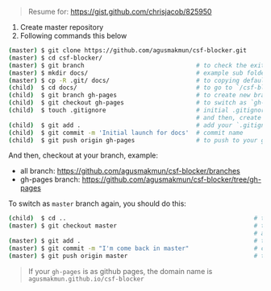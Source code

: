 > Resume for: https://gist.github.com/chrisjacob/825950

1. Create master repository
2. Following commands this below

```bash
(master) $ git clone https://github.com/agusmakmun/csf-blocker.git
(master) $ cd csf-blocker/
(master) $ git branch                               # to check the exited branch `default: master`
(master) $ mkdir docs/                              # example sub folder
(master) $ cp -R .git/ docs/                        # to copying default `.git` config from master.
(child)  $ cd docs/                                 # to go to `/csf-blocker/docs/`
(child)  $ git branch gh-pages                      # to create new branch
(child)  $ git checkout gh-pages                    # to switch as `gh-pages`
(child)  $ touch .gitignore                         # initial .gitignore for `gh-pages`
                                                    # and then, create your project.
(child)  $ git add .                                # add your `.gitignore` and others.
(child)  $ git commit -m 'Initial launch for docs'  # commit name
(child)  $ git push origin gh-pages                 # to push to your gh-pages branch
```

And then, checkout at your branch, example: 
  * all branch: https://github.com/agusmakmun/csf-blocker/branches
  * gh-pages branch: https://github.com/agusmakmun/csf-blocker/tree/gh-pages

To switch as `master` branch again, you should do this:

```bash
(child)  $ cd ..                                                    # to back to your master project
(master) $ git checkout master                                      # to switch as master branch
                                                                    # and then, change your master project.
(master) $ git add .                                                # to add your changed files.
(master) $ git commit -m "I'm come back in master"                  # commit name
(master) $ git push origin master                                   # to push to your master branch
```

> If your `gh-pages` is as github pages, the domain name is `agusmakmun.github.io/csf-blocker`
